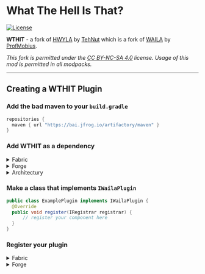 # What The Hell Is That?
[![License](https://img.shields.io/badge/license-CC%20BY--NC--SA%204.0-blue.svg)](https://bit.ly/cc-by-nc-sa-40)

**WTHIT** - a fork of [HWYLA](https://minecraft.curseforge.com/projects/hwyla) by [TehNut](https://www.curseforge.com/members/tehnut) which is a fork of [WAILA](https://minecraft.curseforge.com/projects/waila) by [ProfMobius](https://minecraft.curseforge.com/members/ProfMobius).

*This fork is permitted under the [CC BY-NC-SA 4.0](LICENSE.md) license. Usage of this mod is permitted in all modpacks.*

---

## Creating a WTHIT Plugin

### Add the bad maven to your `build.gradle`

```groovy
repositories {  
  maven { url "https://bai.jfrog.io/artifactory/maven" }
}
```

### Add WTHIT as a dependency
<details>
  <summary>Fabric</summary>

  ```groovy
  dependencies {
    modImplementation "mcp.mobius.waila:wthit-fabric:${wthit_version}"
  }
  ```
 
</details>
  
<details>
  <summary>Forge</summary>

  ```groovy
  dependencies {
    compile fg.deobf("mcp.mobius.waila:wthit-forge:${wthit_version}")
  }
  ```

</details>

<details>
  <summary>Architectury</summary>

  in common subproject:
  ```groovy
  dependencies {
    modCompileOnly "mcp.mobius.waila:wthit-common:${wthit_version}"
  }
  ```
  in patform subprojects:
  ```groovy
  dependencies {
    modRuntimeOnly "mcp.mobius.waila:wthit-${name}:${wthit_version}"
  }
  ```

</details>

### Make a class that implements `IWailaPlugin`
```java
public class ExamplePlugin implements IWailaPlugin {
  @Override
  public void register(IRegistrar registrar) {
      // register your component here
  }
}
```

### Register your plugin

<details>
  <summary>Fabric</summary>

  In your `fabric.mod.json` add a custom value
  ```json5
  {
    "waila:plugins": {
      "id": "mymod:my_plugin",
      "initializer": "foo.bar.Baz",
    }
  }
  ```
  `waila:plugins` can also be an array of objects instead of a singular object.    
  A required field can be added to specify mods required for that plugin to be loaded.
  It can either be a single string or an array of strings.
  ```json5
  {
    "waila:plugins": {
      "id": "mymod:my_plugin",
      "initializer": "foo.bar.Baz",
      "required": "mod_a" 
    }
  }
  ```

</details>

<details>
  <summary>Forge</summary>

  In your `mods.toml`
  ```toml
  [[wailaPlugins]]
  id = "mymod:my_plugin1"
  initializer = "com.example.MyPlugin1"

  # with dependency
  [[wailaPlugins]]
  id = "mymod:my_plugin2"
  initializer = "com.example.MyPlugin2"
  required = "mod_a"

  # also accept an array of dependencies
  [[wailaPlugins]]
  id = "mymod:my_plugin3"
  initializer = "com.example.MyPlugin3"
  required = ["mod_a", "mod_b"]
  ```

  **`@WailaPlugin` annotation is deprecated and will be removed in 1.17 release**

</details>
